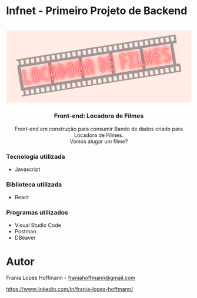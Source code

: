 # Infnet - Primeiro Projeto de Backend

<br />
<div align="center">
    <img src="images/locadora.png" alt="Locadora de Filmes" />
  </a>

<h3 align="center">Front-end: Locadora de Filmes</h3>
Front-end em construção para consumir Bando de dados criado para Locadora de Filmes.
<br />
Vamos alugar um filme?

</div>

### Tecnologia utilizada

- Javascript

### Biblioteca utilizada

- React

### Programas utilizados

- Visual Studio Code
- Postman
- DBeaver

# Autor

Frania Lopes Hoffmann - franiahoffmann@gmail.com

https://www.linkedin.com/in/frania-lopes-hoffmann/
